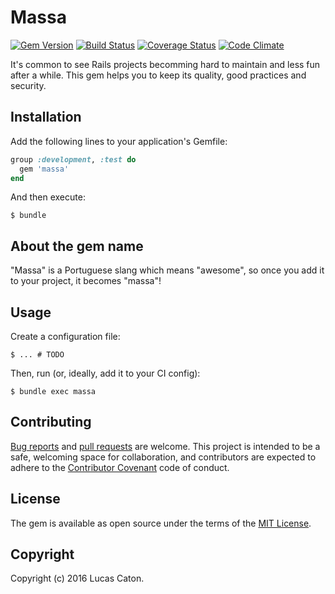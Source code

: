 # Massa

[![Gem Version](https://badge.fury.io/rb/massa.svg)](https://rubygems.org/gems/massa)
[![Build Status](https://travis-ci.org/lucascaton/massa.svg?branch=master)](https://travis-ci.org/lucascaton/massa)
[![Coverage Status](https://img.shields.io/codeclimate/coverage/github/lucascaton/massa.svg)](https://codeclimate.com/github/lucascaton/massa)
[![Code Climate](https://codeclimate.com/github/lucascaton/massa/badges/gpa.svg)](https://codeclimate.com/github/lucascaton/massa)

It's common to see Rails projects becomming hard to maintain and less fun after a while.
This gem helps you to keep its quality, good practices and security.

## Installation

Add the following lines to your application's Gemfile:

```ruby
group :development, :test do
  gem 'massa'
end
```

And then execute:

    $ bundle

## About the gem name

"Massa" is a Portuguese slang which means "awesome",
so once you add it to your project, it becomes "massa"!

## Usage

Create a configuration file:

    $ ... # TODO

Then, run (or, ideally, add it to your CI config):

    $ bundle exec massa

## Contributing

[Bug reports](https://github.com/lucascaton/massa/issues) and [pull requests](https://github.com/lucascaton/massa/pulls) are welcome. This project is intended to be a safe, welcoming space for collaboration, and contributors are expected to adhere to the [Contributor Covenant](http://contributor-covenant.org) code of conduct.

## License

The gem is available as open source under the terms of the [MIT License](http://opensource.org/licenses/MIT).

## Copyright

Copyright (c) 2016 Lucas Caton.
